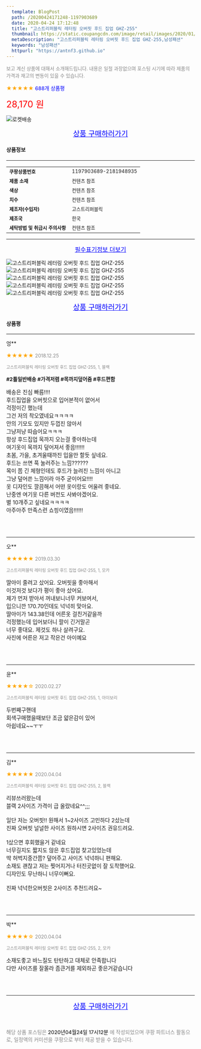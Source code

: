 ```yaml
---
  template: BlogPost
  path: /20200424171248-1197903689
  date: 2020-04-24 17:12:48
  title: "고스트리퍼블릭 레터링 오버핏 후드 집업 GHZ-255"
  thumbnail: https://static.coupangcdn.com/image/retail/images/2020/01/17/10/3/c74ccc14-bc57-4039-b54f-5f39078c1418.jpg
  metaDescription: "고스트리퍼블릭 레터링 오버핏 후드 집업 GHZ-255,남성패션"
  keywords: "남성패션"
  httpurl: "https://antnf3.github.io"
---
```

  
<span style="color: #888;font-size:0.8rem">보고 계신 상품에 대해서 소개해드립니다.
내용은 일절 과장없으며 포스팅 시기에 따라 제품의 가격과 재고의 변동이 있을 수 있습니다.</span>
  
<span style="color: orange;">★★★★★</span> <span style="color: blue;font-size: 0.85rem;">688개 상품평</span>

<span style="font-size: 0.9rem"></span> 

<span style="color: red;font-size: 1.5rem;">28,170 원</span>

![로켓배송](https://postfiles.pstatic.net/MjAyMDA0MTBfMjcz/MDAxNTg2NDQ1OTAwMDc5.1T-Iy6-X12_V8iyof2OtSqUCu6urPUUOnjG41kbMy_kg.c1eqxaGayJ1XX0TGV24QXbZg9dvQ9C_dYZx39G_Z7Wog.PNG.cigshop2/rocket_logo.png?type=w773)

<p align="center"><a href="http://me2.do/5iY5ek8g" style="font-size: 1.2rem; color: blue;">상품 구매하러가기</a></p>

#### 상품정보

---

|                  |                       |
| ---------------- | --------------------- |
| **<span style="font-size:0.8rem;">쿠팡상품번호</span>** | <span style="font-size:0.8rem;">1197903689-2181948935</span> |
| **<span style="font-size:0.8rem;">제품 소재</span>**    | <span style="font-size:0.8rem;">컨텐츠 참조</span>        |
| **<span style="font-size:0.8rem;">색상</span>**    | <span style="font-size:0.8rem;">컨텐츠 참조</span>        |
| **<span style="font-size:0.8rem;">치수</span>**    | <span style="font-size:0.8rem;">컨텐츠 참조</span>        |
| **<span style="font-size:0.8rem;">제조자(수입자)</span>**    | <span style="font-size:0.8rem;">고스트리퍼블릭</span>        |
| **<span style="font-size:0.8rem;">제조국</span>**    | <span style="font-size:0.8rem;">한국</span>        |
| **<span style="font-size:0.8rem;">세탁방법 및 취급시 주의사항</span>**    | <span style="font-size:0.8rem;">컨텐츠 참조</span>        |




---

<p align="center"><a href="http://me2.do/5iY5ek8g" style="font-size: 1rem; color: blue;">필수표기정보 더보기</a></p>

![고스트리퍼블릭 레터링 오버핏 후드 집업 GHZ-255](http://thumbnail7.coupangcdn.com/thumbnails/remote/q89/image/retail/images/2020/01/21/10/3/cf9ab56e-b9d2-42e3-a5a0-1dadd4329c73.jpg)
![고스트리퍼블릭 레터링 오버핏 후드 집업 GHZ-255](http://thumbnail10.coupangcdn.com/thumbnails/remote/q89/image/retail/images/2020/01/17/10/0/82e27db4-cf78-47d8-a29e-7580c4dbc43f.jpg)
![고스트리퍼블릭 레터링 오버핏 후드 집업 GHZ-255](http://thumbnail6.coupangcdn.com/thumbnails/remote/q89/image/retail/images/2020/01/21/10/2/099b2335-7b78-4951-8e57-d19e47f79ef2.jpg)
![고스트리퍼블릭 레터링 오버핏 후드 집업 GHZ-255](http://thumbnail10.coupangcdn.com/thumbnails/remote/q89/image/retail/images/2020/01/17/10/3/46842dcc-751a-41d9-bd9c-2e6d9a8d4fd2.jpg)
![고스트리퍼블릭 레터링 오버핏 후드 집업 GHZ-255](http://thumbnail6.coupangcdn.com/thumbnails/remote/q89/image/retail/images/250003177320521-f16b8824-68bc-4eea-ba17-67591c5d3827.jpg)

<p align="center"><a href="http://me2.do/5iY5ek8g" style="font-size: 1.2rem; color: blue;">상품 구매하러가기</a></p>

#### 상품평
  
---
  
엉**
    
<span style="color: orange;">★★★★★</span> <span style="font-size:0.8rem;color: #888;">2018.12.25</span>
    
<span style="color: #888;font-size:0.7rem">고스트리퍼블릭 레터링 오버핏 후드 집업 GHZ-255, 1, 블랙</span>
    
<span style="font-size:0.85rem">**#2틀일반배송 #가격저렴 #목까지덮어줌 #후드편함**</span>
    
<span style="font-size: 0.9rem;">배송은 진심 빠름!!!!<br/>후드집업을 오버핏으로 입어본적이 없어서<br/>걱정이긴 했는데<br/>그건 저의 착오였네요ㅋㅋㅋㅋ<br/>안의 기모도 있지만 두껍진 않아서<br/>그냥저냥 따숩어요ㅋㅋㅋ<br/>항상 후드집업 목까지 오는걸 좋아하는데<br/>여기옷이 목까지 덮어져서 좋음!!!!!!<br/>초봄, 가을, 초겨울때까진 입을만 할듯 싶네요.<br/>후드는 쓰면 푹 눌러주는 느낌??????<br/>목이 쫌 긴 체형인데도 후드가 늘려진 느낌이 아니고<br/>그냥 덮어쓴 느낌이라 아주 굳이어요!!!!<br/>옷 디자인도 깔끔해서 어떤 옷이랑도 어울려 좋네요.<br/>난중엔 여기옷 다른 버전도 사봐야겠어요.<br/>별 10개주고 싶네요ㅋㅋㅋㅋ<br/>아주아주 만족스런 쇼핑이였음!!!!!!</span>
    
<br>
<br>

---
  
오**
    
<span style="color: orange;">★★★★★</span> <span style="font-size:0.8rem;color: #888;">2019.03.30</span>
    
<span style="color: #888;font-size:0.7rem">고스트리퍼블릭 레터링 오버핏 후드 집업 GHZ-255, 1, 모카</span>
    

    
<span style="font-size: 0.9rem;">딸아이 줄려고 샀어요. 오버핏을 좋아해서<br/>이것저것 보다가 평이 좋아 샀어요.<br/>제가 먼저 받아서 꺼내보니너무 커보여서,<br/>입으니깐 170.70인데도 넉넉히 맞아요.<br/>딸아이가 143.38인데 어른옷 걸친거같을까<br/>걱정했는데 입어보더니 팔이 긴거말곤 <br/>너무 좋대요. 제것도 하나 살려구요.<br/>사진에 어른은 저고 작은건 아이예요</span>
    
<br>
<br>

---
  
윤**
    
<span style="color: orange;">★★★★☆</span> <span style="font-size:0.8rem;color: #888;">2020.02.27</span>
    
<span style="color: #888;font-size:0.7rem">고스트리퍼블릭 레터링 오버핏 후드 집업 GHZ-255, 1, 아이보리</span>
    

    
<span style="font-size: 0.9rem;">두번째구핸데<br/>회색구매했을때보단 조금 얇은감이 있어<br/>아쉽네요~~ㅜㅜ</span>
    
<br>
<br>

---
  
김**
    
<span style="color: orange;">★★★★★</span> <span style="font-size:0.8rem;color: #888;">2020.04.04</span>
    
<span style="color: #888;font-size:0.7rem">고스트리퍼블릭 레터링 오버핏 후드 집업 GHZ-255, 2, 블랙</span>
    

    
<span style="font-size: 0.9rem;">리뷰쓰러왔는데<br/>블랙 2사이즈 가격이 급 올랐네요^^;;;<br/><br/>일단 저는 오버핏!! 원해서 1~2사이즈 고민하다 2샀는데<br/>진짜 오버핏 널널한 사이즈 원하시면 2사이즈 권유드려요.<br/><br/>1샀으면 후회했을거 같네요<br/>너무길지도 짧지도 않은 후드집업 찾고있었는데<br/>딱 허벅지중간쯤? 덮어주고 사이즈 넉넉하니 편해요.<br/>소재도 괜찮고 저는 찢어지거나 터진곳없이 잘 도착했어요.<br/>디자인도 무난하니 너무이뻐요.<br/><br/>진짜 넉넉한오버핏은 2사이즈 추천드려요~</span>
    
<br>
<br>

---
  
박**
    
<span style="color: orange;">★★★★☆</span> <span style="font-size:0.8rem;color: #888;">2020.04.04</span>
    
<span style="color: #888;font-size:0.7rem">고스트리퍼블릭 레터링 오버핏 후드 집업 GHZ-255, 2, 모카</span>
    

    
<span style="font-size: 0.9rem;">소재도좋고 바느질도 탄탄하고  대체로 안족합니다<br/>다만 사이즈를 잘몰라 좀큰거를 제외하곤 좋은거같습니다</span>
    
<br>
<br>


  
---
  
<p align="center"><a href="http://me2.do/5iY5ek8g" style="font-size: 1.2rem; color: blue;">상품 구매하러가기</a></p>
  
<br>
  
<span style="font-size: 0.85rem; color: #888;">해당 상품 포스팅은 <span style="color: #000;"> 2020년04월24일 17시12분 </span> 에 작성되었으며 쿠팡 파트너스 활동으로, 일정액의 커미션을 쿠팡으로 부터 제공 받을 수 있습니다.</span>